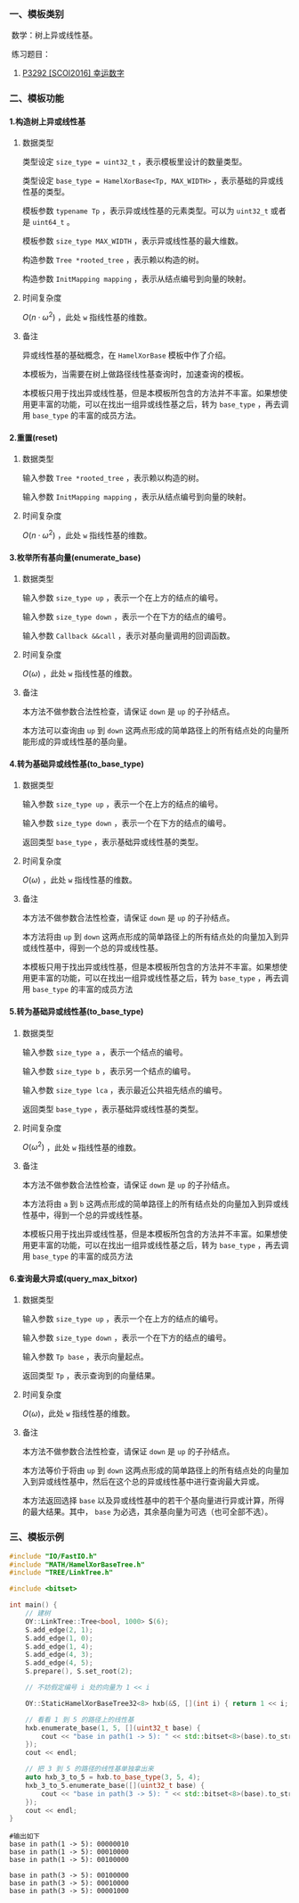 ### 一、模板类别

​	数学：树上异或线性基。

​	练习题目：

1. [P3292 [SCOI2016] 幸运数字](https://www.luogu.com.cn/problem/P3292)

### 二、模板功能

#### 1.构造树上异或线性基

1. 数据类型

   类型设定 `size_type = uint32_t` ，表示模板里设计的数量类型。

   类型设定 `base_type = HamelXorBase<Tp, MAX_WIDTH>` ，表示基础的异或线性基的类型。

   模板参数 `typename Tp` ，表示异或线性基的元素类型。可以为 `uint32_t` 或者是 `uint64_t` 。

   模板参数 `size_type MAX_WIDTH` ，表示异或线性基的最大维数。

   构造参数 `Tree *rooted_tree` ，表示赖以构造的树。

   构造参数 `InitMapping mapping` ，表示从结点编号到向量的映射。

2. 时间复杂度

   $O(n\cdot\omega^2)$ ，此处 `w` 指线性基的维数。

3. 备注

   异或线性基的基础概念，在 `HamelXorBase` 模板中作了介绍。

   本模板为，当需要在树上做路径线性基查询时，加速查询的模板。

   本模板只用于找出异或线性基，但是本模板所包含的方法并不丰富。如果想使用更丰富的功能，可以在找出一组异或线性基之后，转为 `base_type` ，再去调用 `base_type` 的丰富的成员方法。

#### 2.重置(reset)

1. 数据类型

   输入参数 `Tree *rooted_tree` ，表示赖以构造的树。

   输入参数 `InitMapping mapping` ，表示从结点编号到向量的映射。

2. 时间复杂度

   $O(n\cdot\omega^2)$ ，此处 `w` 指线性基的维数。

#### 3.枚举所有基向量(enumerate_base)

1. 数据类型

   输入参数 `size_type up` ，表示一个在上方的结点的编号。

   输入参数 `size_type down` ，表示一个在下方的结点的编号。

   输入参数 `Callback &&call` ，表示对基向量调用的回调函数。

2. 时间复杂度

    $O(\omega)$ ，此处 `w` 指线性基的维数。

3. 备注

    本方法不做参数合法性检查，请保证 `down` 是 `up` 的子孙结点。

    本方法可以查询由 `up` 到 `down` 这两点形成的简单路径上的所有结点处的向量所能形成的异或线性基的基向量。

#### 4.转为基础异或线性基(to_base_type)

1. 数据类型

   输入参数 `size_type up` ，表示一个在上方的结点的编号。

   输入参数 `size_type down` ，表示一个在下方的结点的编号。

   返回类型 `base_type` ，表示基础异或线性基的类型。

2. 时间复杂度

    $O(\omega)$ ，此处 `w` 指线性基的维数。

3. 备注

   本方法不做参数合法性检查，请保证 `down` 是 `up` 的子孙结点。

   本方法将由 `up` 到 `down` 这两点形成的简单路径上的所有结点处的向量加入到异或线性基中，得到一个总的异或线性基。

   本模板只用于找出异或线性基，但是本模板所包含的方法并不丰富。如果想使用更丰富的功能，可以在找出一组异或线性基之后，转为 `base_type` ，再去调用 `base_type` 的丰富的成员方法

#### 5.转为基础异或线性基(to_base_type)

1. 数据类型

   输入参数 `size_type a` ，表示一个结点的编号。

   输入参数 `size_type b` ，表示另一个结点的编号。

   输入参数 `size_type lca` ，表示最近公共祖先结点的编号。

   返回类型 `base_type` ，表示基础异或线性基的类型。

2. 时间复杂度

    $O(\omega^2)$ ，此处 `w` 指线性基的维数。

3. 备注

   本方法不做参数合法性检查，请保证 `down` 是 `up` 的子孙结点。

   本方法将由 `a` 到 `b` 这两点形成的简单路径上的所有结点处的向量加入到异或线性基中，得到一个总的异或线性基。

   本模板只用于找出异或线性基，但是本模板所包含的方法并不丰富。如果想使用更丰富的功能，可以在找出一组异或线性基之后，转为 `base_type` ，再去调用 `base_type` 的丰富的成员方法

#### 6.查询最大异或(query_max_bitxor)

1. 数据类型

   输入参数 `size_type up` ，表示一个在上方的结点的编号。

   输入参数 `size_type down` ，表示一个在下方的结点的编号。

   输入参数 `Tp base` ，表示向量起点。

   返回类型 `Tp` ，表示查询到的向量结果。

2. 时间复杂度

    $O(\omega)$，此处 `w` 指线性基的维数。

3. 备注

   本方法不做参数合法性检查，请保证 `down` 是 `up` 的子孙结点。
   
   本方法等价于将由 `up` 到 `down` 这两点形成的简单路径上的所有结点处的向量加入到异或线性基中，然后在这个总的异或线性基中进行查询最大异或。
   
   本方法返回选择 `base` 以及异或线性基中的若干个基向量进行异或计算，所得的最大结果。其中， `base` 为必选，其余基向量为可选（也可全部不选）。

### 三、模板示例

```c++
#include "IO/FastIO.h"
#include "MATH/HamelXorBaseTree.h"
#include "TREE/LinkTree.h"

#include <bitset>

int main() {
    // 建树
    OY::LinkTree::Tree<bool, 1000> S(6);
    S.add_edge(2, 1);
    S.add_edge(1, 0);
    S.add_edge(1, 4);
    S.add_edge(4, 3);
    S.add_edge(4, 5);
    S.prepare(), S.set_root(2);

    // 不妨假定编号 i 处的向量为 1 << i

    OY::StaticHamelXorBaseTree32<8> hxb(&S, [](int i) { return 1 << i; });

    // 看看 1 到 5 的路径上的线性基
    hxb.enumerate_base(1, 5, [](uint32_t base) {
        cout << "base in path(1 -> 5): " << std::bitset<8>(base).to_string() << endl;
    });
    cout << endl;

    // 把 3 到 5 的路径的线性基单独拿出来
    auto hxb_3_to_5 = hxb.to_base_type(3, 5, 4);
    hxb_3_to_5.enumerate_base([](uint32_t base) {
        cout << "base in path(3 -> 5): " << std::bitset<8>(base).to_string() << endl;
    });
    cout << endl;
}
```

```
#输出如下
base in path(1 -> 5): 00000010
base in path(1 -> 5): 00010000
base in path(1 -> 5): 00100000

base in path(3 -> 5): 00100000
base in path(3 -> 5): 00010000
base in path(3 -> 5): 00001000

```

